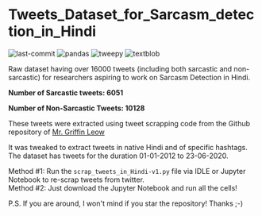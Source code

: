 # Tweets_Dataset_for_Sarcasm_detection_in_Hindi
<img src="https://img.shields.io/github/last-commit/pragyakatyayan/Tweets_Dataset_for_Sarcasm_detection_in_Hindi" alt="last-commit"> <img src="https://img.shields.io/badge/pandas-v0.24.2-yellow" alt="pandas"> <img src="https://img.shields.io/badge/tweepy-v3.8.0-orange" alt="tweepy"> <img src="https://img.shields.io/badge/textblob-v0.15.3-red" alt="textblob">

Raw dataset having over 16000 tweets (including both sarcastic and non-sarcastic) for researchers aspiring to work on Sarcasm Detection in Hindi.

  **Number of Sarcastic tweets: 6051**
  
  **Number of Non-Sarcastic Tweets: 10128**
  
These tweets were extracted using tweet scrapping code from the Github repository of [Mr. Griffin Leow](https://github.com/leowgriffin/tweets_analysis_hkprotests_2019/blob/master/scraping_tweets.py)

It was tweaked to extract tweets in native Hindi and of specific hashtags.
The dataset has tweets for the duration 01-01-2012 to 23-06-2020.

Method #1: Run the `scrap_tweets_in_Hindi-v1.py` file via IDLE or Jupyter Notebook to re-scrap tweets from twitter.   
Method #2: Just download the Jupyter Notebook and run all the cells!   

P.S. If you are around, I won't mind if you star the repository! Thanks ;-)
